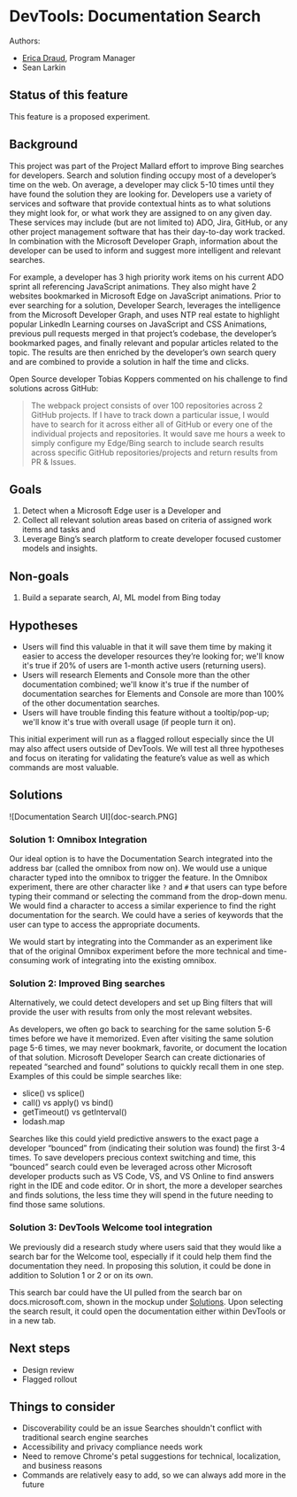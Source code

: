 # DevTools: Documentation Search
Authors:
- [Erica Draud](https://github.com/erdraud), Program Manager
- Sean Larkin

## Status of this feature
This feature is a proposed experiment.

## Background
This project was part of the Project Mallard effort to improve Bing searches for developers. Search and solution finding occupy most of a developer’s time on the web. On average, a developer may click 5-10 times until they have found the solution they are looking for. Developers use a variety of services and software that provide contextual hints as to what solutions they might look for, or what work they are assigned to on any given day. These services may include (but are not limited to) ADO, Jira, GitHub, or any other project management software that has their day-to-day work tracked. In combination with the Microsoft Developer Graph, information about the developer can be used to inform and suggest more intelligent and relevant searches.  

For example, a developer has 3 high priority work items on his current ADO sprint all referencing JavaScript animations. They also might have 2 websites bookmarked in Microsoft Edge on JavaScript animations. Prior to ever searching for a solution, Developer Search, leverages the intelligence from the Microsoft Developer Graph, and uses NTP real estate to highlight popular LinkedIn Learning courses on JavaScript and CSS Animations, previous pull requests merged in that project’s codebase, the developer’s bookmarked pages, and finally relevant and popular articles related to the topic. The results are then enriched by the developer’s own search query and are combined to provide a solution in half the time and clicks.  

Open Source developer Tobias Koppers commented on his challenge to find solutions across GitHub: 

> The webpack project consists of over 100 repositories across 2 GitHub projects. If I have to track down a particular issue, I would have to search for it across either all of GitHub or every one of the individual projects and repositories. It would save me hours a week to simply configure my Edge/Bing search to include search results across specific GitHub repositories/projects and return results from PR & Issues.  

## Goals
  1. Detect when a Microsoft Edge user is a Developer and
2. Collect all relevant solution areas based on criteria of assigned work items and tasks and 
3. Leverage Bing’s search platform to create developer focused customer models and insights.

## Non-goals
1.	Build a separate search, AI, ML model from Bing today

## Hypotheses
* Users will find this valuable in that it will save them time by making it easier to access the developer resources they’re looking for; we'll know it's true if 20% of users are 1-month active users (returning users).
* Users will research Elements and Console more than the other documentation combined; we'll know it's true if the number of documentation searches for Elements and Console are more than 100% of the other documentation searches.
* Users will have trouble finding this feature without a tooltip/pop-up; we'll know it's true with overall usage (if people turn it on).

This initial experiment will run as a flagged rollout especially since the UI may also affect users outside of DevTools. We will test all three hypotheses and focus on iterating for validating the feature’s value as well as which commands are most valuable.

## Solutions

![Documentation Search UI](doc-search.PNG]

### Solution 1: Omnibox Integration
Our ideal option is to have the Documentation Search integrated into the address bar (called the omnibox from now on). We would use a unique character typed into the omnibox to trigger the feature. In the Omnibox experiment, there are other character like `?` and `#` that users can type before typing their command or selecting the command from the drop-down menu. We would find a character to access a similar experience to find the right documentation for the search. We could have a series of keywords that the user can type to access the appropriate documents.

We would start by integrating into the Commander as an experiment like that of the original Omnibox experiment before the more technical and time-consuming work of integrating into the existing omnibox.

### Solution 2: Improved Bing searches
Alternatively, we could detect developers and set up Bing filters that will provide the user with results from only the most relevant websites.

As developers, we often go back to searching for the same solution 5-6 times before we have it memorized. Even after visiting the same solution page 5-6 times, we may never bookmark, favorite, or document the location of that solution. Microsoft Developer Search can create dictionaries of repeated “searched and found” solutions to quickly recall them in one step.  
Examples of this could be simple searches like: 
* slice() vs splice() 
* call() vs apply() vs bind() 
* getTimeout() vs getInterval() 
* lodash.map  

Searches like this could yield predictive answers to the exact page a developer “bounced” from (indicating their solution was found) the first 3-4 times. To save developers precious context switching and time, this “bounced” search could even be leveraged across other Microsoft developer products such as VS Code, VS, and VS Online to find answers right in the IDE and code editor. Or in short, the more a developer searches and finds solutions, the less time they will spend in the future needing to find those same solutions.  

### Solution 3: DevTools Welcome tool integration
We previously did a research study where users said that they would like a search bar for the Welcome tool, especially if it could help them find the documentation they need. In proposing this solution, it could be done in addition to Solution 1 or 2 or on its own.

This search bar could have the UI pulled from the search bar on docs.microsoft.com, shown in the mockup under [Solutions](#solutions). Upon selecting the search result, it could open the documentation either within DevTools or in a new tab.

## Next steps
* Design review
* Flagged rollout

## Things to consider
* Discoverability could be an issue
Searches shouldn't conflict with traditional search engine searches
* Accessibility and privacy compliance needs work
* Need to remove Chrome's petal suggestions for technical, localization, and business reasons
* Commands are relatively easy to add, so we can always add more in the future
